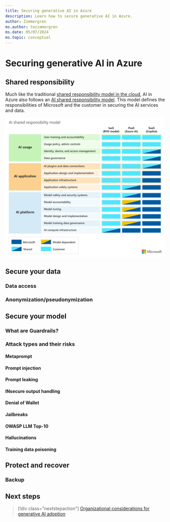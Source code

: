 ```yaml
---
title: Securing generative AI in Azure
description: Learn how to secure generative AI in Azure.
author: Zimmergren
ms.author: tozimmergren
ms.date: 05/07/2024
ms.topic: conceptual
---
```


# Securing generative AI in Azure

## Shared responsibility

Much like the traditional [shared responsibility model in the cloud](/azure/security/fundamentals/shared-responsibility), AI in Azure also follows an [AI shared responsibility model](/azure/security/fundamentals/shared-responsibility-ai). This model defines the responsibilities of Microsoft and the customer in securing the AI services and data.

![A diagram showing the shared responsibility model for AI in Azure.](./media/ai-shared-responsibility.svg)

## Secure your data

### Data access

### Anonymization/pseudonymization

## Secure your model

### What are Guardrails?

### Attack types and their risks

#### Metaprompt

#### Prompt injection

#### Prompt leaking

#### INsecure output handling

#### Denial of Wallet

#### Jailbreaks

#### OWASP LLM Top-10

#### Hallucinations

#### Training data poisoning

## Protect and recover

### Backup

## Next steps

> [!div class="nextstepaction"]
> [Organizational considerations for generative AI adoption](./organize.md)
